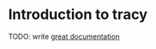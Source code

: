 # Introduction to tracy

TODO: write [great documentation](http://jacobian.org/writing/what-to-write/)
